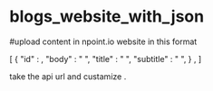 # blogs_website_with_json
 
#upload content in npoint.io website in this format

[
  {
    "id" :  ,
    "body" : " ",
    "title" : "  ",
    "subtitle" : " ",
  } ,
] 


take the api url and custamize .  
